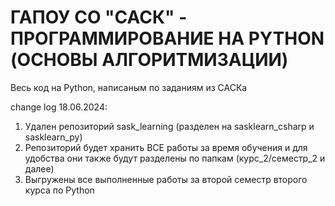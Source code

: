 # ГАПОУ СО "САСК" - ПРОГРАММИРОВАНИЕ НА PYTHON (ОСНОВЫ АЛГОРИТМИЗАЦИИ)
Весь код на Python, написаным по заданиям из САСКа


change log 18.06.2024:
1. Удален репозиторий sask_learning (разделен на sasklearn_csharp и sasklearn_py)
3. Репозиторий будет хранить ВСЕ работы за время обучения и для удобства они также будут разделены по папкам (курс_2/семестр_2 и далее)
4. Выгружены все выполненные работы за второй семестр второго курса по Python

